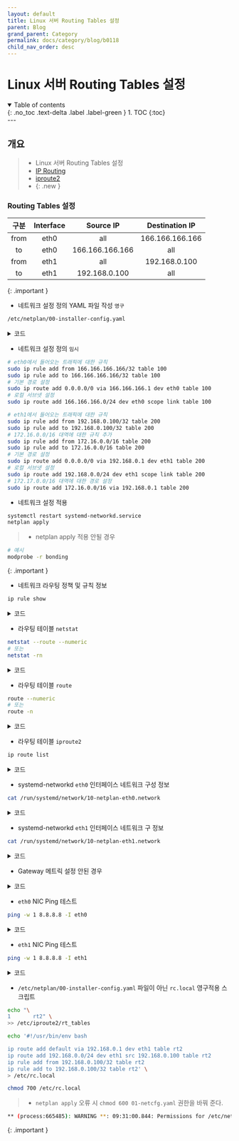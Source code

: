 ```yaml
---
layout: default
title: Linux 서버 Routing Tables 설정
parent: Blog
grand_parent: Category
permalink: docs/category/blog/b0118
child_nav_order: desc
---
```

# Linux 서버 Routing Tables 설정
<details open markdown="block">
  <summary>
    Table of contents
  </summary>
  {: .no_toc .text-delta .label .label-green }
1. TOC
{:toc}
</details>
---

## 개요

> - Linux 서버 Routing Tables 설정
> - [IP Routing](http://linux-ip.net/html/routing-tables.html)
> - [iproute2 ](https://tldp.org/HOWTO/Adv-Routing-HOWTO/lartc.rpdb.html)
> - [](https://blog.scottlowe.org/2013/05/29/a-quick-introduction-to-linux-policy-routing/)
{: .new }

### Routing Tables 설정

>
| 구분         | Interface           | Source IP           | Destination IP     |
|:-----------:|:-------------------:|:-------------------:|:------------------:|
| from        | eth0                | all                 | 166.166.166.166    |
| to          | eth0                | 166.166.166.166     | all                |
| from        | eth1                | all                 | 192.168.0.100      |
| to          | eth1                | 192.168.0.100       | all                |
>
{: .important }


- 네트워크 설정 정의 YAML 파일 작성 `영구`

```bash
/etc/netplan/00-installer-config.yaml
```

<details markdown="block">
  <summary>
    코드
  </summary>
  {: .label .label-green }
  
```bash
# This is the network config written by 'subiquity'
network:
  version: 2
  renderer: networkd
  ethernets:
    eth0:
      dhcp4: false
      dhcp6: false
      addresses: [ 166.166.166.166/24 ]
      nameservers:
        addresses: [ 8.8.8.8 ]
      routes:
        - to: default
          via: 166.166.166.1
          table: 100
# 기본 경로 설정
# sudo ip route add 0.0.0.0/0 via 166.166.166.1 dev eth0 table 100
# 로컬 서브넷 설정
# sudo ip route add 166.166.166.0/24 dev eth0 scope link table 100
        - to: 166.166.166.0/24
          scope: link
          table: 100
# eth0에서 들어오는 트래픽에 대한 규칙
# sudo ip rule add from 166.166.166.166/32 table 100
# sudo ip rule add to 166.166.166.166/32 table 100
      routing-policy:
        - from: 166.166.166.166/32
          table: 100
        - to: 166.166.166.166/32
          table: 100
    eth1:
      dhcp4: false
      dhcp6: false
      addresses: [ 192.168.0.100/24 ]
      nameservers:
        addresses: [ 8.8.8.8 ]
# eth1에서 들어오는 트래픽에 대한 규칙
# sudo ip rule add from 192.168.0.100/32 table 200
# sudo ip rule add to 192.168.0.100/32 table 200
# 172.16.0.0/16 대역에 대한 규칙 추가
# sudo ip rule add from 172.16.0.0/16 table 200
# sudo ip rule add to 172.16.0.0/16 table 200
      routing-policy:
        - from: 192.168.0.100/32
          table: 200
        - to: 192.168.0.100/32
          table: 200
        - from: 172.16.0.0/16
          table: 200
        - to: 172.16.0.0/16
          table: 200
# 기본 경로 설정
# sudo ip route add 0.0.0.0/0 via 192.168.0.1 dev eth1 table 200
# 로컬 서브넷 설정
# sudo ip route add 192.168.0.0/24 dev eth1 scope link table 200
# 172.17.0.0/16 대역에 대한 경로 설정
# sudo ip route add 172.17.0.0/16 via 192.168.0.1 table 200
      routes:
        - to: 0.0.0.0/0
          via: 192.168.0.1
          table: 200
        - to: 192.168.0.0/24
          scope: link
          table: 200
        - to: 172.17.0.0/16
          via: 192.168.0.1
          table: 200
```

</details>

- 네트워크 설정 정의 `임시`

```bash
# eth0에서 들어오는 트래픽에 대한 규칙
sudo ip rule add from 166.166.166.166/32 table 100
sudo ip rule add to 166.166.166.166/32 table 100
# 기본 경로 설정
sudo ip route add 0.0.0.0/0 via 166.166.166.1 dev eth0 table 100
# 로컬 서브넷 설정
sudo ip route add 166.166.166.0/24 dev eth0 scope link table 100

# eth1에서 들어오는 트래픽에 대한 규칙
sudo ip rule add from 192.168.0.100/32 table 200
sudo ip rule add to 192.168.0.100/32 table 200
# 172.16.0.0/16 대역에 대한 규칙 추가
sudo ip rule add from 172.16.0.0/16 table 200
sudo ip rule add to 172.16.0.0/16 table 200
# 기본 경로 설정
sudo ip route add 0.0.0.0/0 via 192.168.0.1 dev eth1 table 200
# 로컬 서브넷 설정
sudo ip route add 192.168.0.0/24 dev eth1 scope link table 200
# 172.17.0.0/16 대역에 대한 경로 설정
sudo ip route add 172.16.0.0/16 via 192.168.0.1 table 200
```

- 네트워크 설정 적용

```bash
systemctl restart systemd-networkd.service
netplan apply
```

> - netplan apply 적용 안될 경우
```bash
# 예시
modprobe -r bonding
```
>
{: .important }

- 네트워크 라우팅 정책 및 규칙 정보

```bash
ip rule show
```

<details markdown="block">
  <summary>
    코드
  </summary>
  {: .label .label-green }

```bash
0:      from all lookup local
32760:  from all to 166.166.166.166 lookup 100 proto static
32761:  from 166.166.166.166 lookup 100 proto static
32762:  from all to 192.168.0.100 lookup 200 proto static
32763:  from 172.16.0.0/16 lookup 200 proto static
32764:  from all to 172.16.0.0/16 lookup 200 proto static
32765:  from 192.168.0.100 lookup 200 proto static
32766:  from all lookup main
32767:  from all lookup default
```

</details>

- 라우팅 테이블 `netstat`

```bash
netstat --route --numeric
# 또는
netstat -rn
```

<details markdown="block">
  <summary>
    코드
  </summary>
  {: .label .label-green }

```bash
Kernel IP routing table
Destination     Gateway         Genmask         Flags Metric Ref    Use Iface
0.0.0.0         166.166.166.1   0.0.0.0         UG    0      0        0 eth0
192.168.0.0     0.0.0.0         255.255.255.0   U     0      0        0 eth1
166.166.166.166 0.0.0.0         255.255.255.0   U     0      0        0 eth0
```

</details>

- 라우팅 테이블 `route`

```bash
route --numeric
# 또는
route -n
```

<details markdown="block">
  <summary>
    코드
  </summary>
  {: .label .label-green }

```bash
Kernel IP routing table
Destination     Gateway         Genmask         Flags Metric Ref    Use Iface
0.0.0.0         166.166.166.1   0.0.0.0         UG    0      0        0 eth0
192.168.0.0     0.0.0.0         255.255.255.0   U     0      0        0 eth1
166.166.166.166 0.0.0.0         255.255.255.0   U     0      0        0 eth0
```

</details>

- 라우팅 테이블 `iproute2`

```bash
ip route list
```

<details markdown="block">
  <summary>
    코드
  </summary>
  {: .label .label-green }

```
default via 166.166.166.1 dev eth0 proto static
192.168.0.0/24 dev eth1 proto kernel scope link src 192.168.0.100
166.166.166.0/24 dev eth0 proto kernel scope link src 166.166.166.166
```

</details>

- systemd-networkd `eth0` 인터페이스 네트워크 구성 정보

```bash
cat /run/systemd/network/10-netplan-eth0.network
```

<details markdown="block">
  <summary>
    코드
  </summary>
  {: .label .label-green }

```bash
[Match]
Name=eth0

[Network]
LinkLocalAddressing=ipv6
Address=166.166.166.166/24
DNS=8.8.8.8

[Route]
Destination=0.0.0.0/0
Gateway=166.166.166.1

[Route]
Destination=0.0.0.0/0
Gateway=166.166.166.1
Table=100

[Route]
Destination=166.166.166.0/24
Scope=link
Table=100

[RoutingPolicyRule]
From=166.166.166.166
Table=100

[RoutingPolicyRule]
To=166.166.166.166
Table=100
```

</details>

- systemd-networkd `eth1` 인터페이스 네트워크 구 정보

```bash
cat /run/systemd/network/10-netplan-eth1.network
```

<details markdown="block">
  <summary>
    코드
  </summary>
  {: .label .label-green }

```bash
[Match]
Name=eth1

[Network]
LinkLocalAddressing=ipv6
Address=192.168.0.100/24
DNS=8.8.8.8

[Route]
Destination=0.0.0.0/0
Gateway=192.168.0.1
Table=200

[Route]
Destination=192.168.0.0/24
Scope=link
Table=200

[Route]
Destination=172.17.0.0/16
Gateway=192.168.0.1
Table=200

[RoutingPolicyRule]
From=192.168.0.100/32
Table=200

[RoutingPolicyRule]
To=192.168.0.100/32
Table=200

[RoutingPolicyRule]
To=172.16.0.0/16
Table=200

[RoutingPolicyRule]
From=172.16.0.0/16
Table=200
```

</details>

- Gateway 메트릭 설정 안된 경우

<details markdown="block">
  <summary>
    코드
  </summary>
  {: .label .label-green }

```bash
PING 8.8.8.8 (8.8.8.8) from 172.16.0.6 enp0s8: 56(84) bytes of data.

--- 8.8.8.8 ping statistics ---
1 packets transmitted, 0 received, 100% packet loss, time 0ms
```

</details>

- `eth0` NIC Ping 테스트

```bash
ping -w 1 8.8.8.8 -I eth0
```

<details markdown="block">
  <summary>
    코드
  </summary>
  {: .label .label-green }

```bash
PING 8.8.8.8 (8.8.8.8) from 166.166.166.166 eth0: 56(84) bytes of data.
64 bytes from 8.8.8.8: icmp_seq=1 ttl=56 time=34.0 ms

--- 8.8.8.8 ping statistics ---
1 packets transmitted, 1 received, 0% packet loss, time 0ms
rtt min/avg/max/mdev = 34.003/34.003/34.003/0.000 ms
```

</details>

- `eth1` NIC Ping 테스트

```bash
ping -w 1 8.8.8.8 -I eth1
```

<details markdown="block">
  <summary>
    코드
  </summary>
  {: .label .label-green }

```bash
PING 8.8.8.8 (8.8.8.8) from 172.16.0.6 enp0s8: 56(84) bytes of data.
64 bytes from 8.8.8.8: icmp_seq=1 ttl=55 time=32.2 ms

--- 8.8.8.8 ping statistics ---
1 packets transmitted, 1 received, 0% packet loss, time 0ms
rtt min/avg/max/mdev = 32.240/32.240/32.240/0.000 ms
```

</details>

- `/etc/netplan/00-installer-config.yaml` 파일이 아닌 `rc.local` 영구적용 스크립트

```bash
echo "\
1       rt2" \
>> /etc/iproute2/rt_tables

echo '#!/usr/bin/env bash

ip route add default via 192.168.0.1 dev eth1 table rt2
ip route add 192.168.0.0/24 dev eth1 src 192.168.0.100 table rt2
ip rule add from 192.168.0.100/32 table rt2
ip rule add to 192.168.0.100/32 table rt2' \
> /etc/rc.local

chmod 700 /etc/rc.local
```

> - `netplan apply` 오류 시 `chmod 600 01-netcfg.yaml` 권한을 바꿔 준다.
```bash
** (process:665485): WARNING **: 09:31:00.844: Permissions for /etc/netplan/01-netcfg.yaml are too open. Netplan configuration should NOT be accessible by others.
```
>
{: .important }
